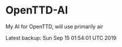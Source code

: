 # OpenTTD-AI
My AI for OpenTTD, will use primarily air

Latest backup: Sun Sep 15 01:54:01 UTC 2019
